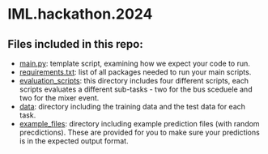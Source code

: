 # IML.hackathon.2024

## Files included in this repo:
- [main.py](main.py): template script, examining how we expect your code to run.
- [requirements.txt](requirements.txt): list of all packages needed to run your main scripts.
- [evaluation_scripts](evaluation_scripts/): this directory includes four different scripts, each scripts evaluates a different sub-tasks - two for the bus sceduele and two for the mixer event.
- [data](data/): directory including the training data and the test data for each task.
- [example_files](example_files/): directory including example prediction files (with random precdictions). These are provided for you to make sure your predictions is in the expected output format.
